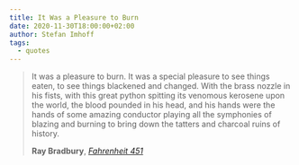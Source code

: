 ```yaml
---
title: It Was a Pleasure to Burn
date: 2020-11-30T18:00:00+02:00
author: Stefan Imhoff
tags:
  - quotes
---
```


> It was a pleasure to burn. It was a special pleasure to see things eaten, to see things blackened and changed. With the brass nozzle in his fists, with this great python spitting its venomous kerosene upon the world, the blood pounded in his head, and his hands were the hands of some amazing conductor playing all the symphonies of blazing and burning to bring down the tatters and charcoal ruins of history.
>
> **Ray Bradbury**, _[Fahrenheit 451](https://www.goodreads.com/book/show/13079982-fahrenheit-451)_
